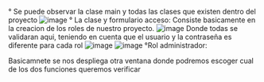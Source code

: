 ° Se puede observar la clase main y todas las clases que existen dentro del proyecto
![image](https://github.com/user-attachments/assets/9175eb5f-e397-44fc-b82e-c8521a76e2d6)
° La clase y formulario acceso:
Consiste basicamente en la creacion de los roles de nuestro proyecto.
![image](https://github.com/user-attachments/assets/4ce98096-d3aa-47bd-b4b0-c58f90f76801)
Donde todas se validaran aqui, teniendo en cuenta que el usuario y la contraseña es diferente para cada rol
![image](https://github.com/user-attachments/assets/28d89ad9-7cf5-4dd3-b423-268b3cde3826)
![image](https://github.com/user-attachments/assets/265ff99e-23a6-41f2-871e-522368536aeb)
°Rol administrador:

Basicamnete se nos despliega otra ventana donde podremos escoger cual de los dos funciones queremos verificar


